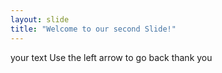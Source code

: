 ```yaml
---
layout: slide
title: "Welcome to our second Slide!"
---
```

your text
Use the left arrow to go back
thank you
